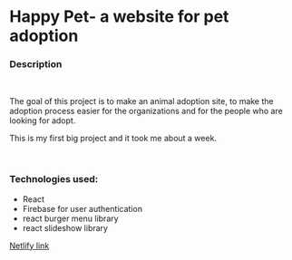 
<h1> Happy Pet- a website for pet adoption</h1> 
<h3>Description</h3><br/>
<p>The goal of this project is to make an animal adoption site, to make the adoption process easier for the organizations and for the people who are looking for adopt. <p>
<p>This is my first big project and it took me about a week. </p><br/>
<h3>Technologies used:</h3>
<ul>
<li>React</li>
<li>Firebase for user authentication</li>
<li>react burger menu library</li>
<li>react slideshow library</li>
</ul>
<a href="https://happy-pet-app.netlify.app/">Netlify link </a>
